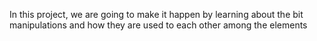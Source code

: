In this project, we are going to make it happen by learning about the bit manipulations and how they are used to each other among the elements
